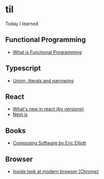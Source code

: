 # til
Today I learned

## Functional Programming

* [What is Functional Programming](/books/composing-software/3-what-is-functional-programming.md)

## Typescript
* [Union, literals and narrowing](./typescript/union-literals-narrowing.md)

## React
* [What's new in react (by versions)](./react/whats-new.md)
* [Next.js](./react/nextjs.md)

## Books

* [Composing Software by Eric Elliott](/books/composing-software/readme.md)

## Browser

- [Inside look at modern browser [Chrome]](./browser/readme.md)